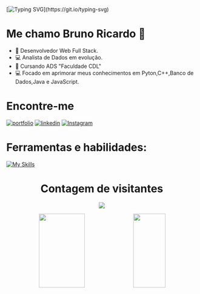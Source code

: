  
[![Typing SVG](https://readme-typing-svg.herokuapp.com/?color=00bfbf&size=35&center=true&vCenter=true&width=1000&lines=Hello+world+✨;)](https://git.io/typing-svg)



# Me chamo Bruno Ricardo 👋

- 🚀 Desenvolvedor Web Full Stack.
- 💻 Analista de Dados em evolução.
- 📙 Cursando ADS "Faculdade CDL"
- 💻 Focado em aprimorar meus conhecimentos em Pyton,C++,Banco de Dados,Java e JavaScript.



 # Encontre-me

[![portfolio](https://img.shields.io/badge/my_portfolio-333?style=for-the-badge&logo=ko-fi&logoColor=white)](https://ronnysenna.github.io/)
[![linkedin](https://img.shields.io/badge/linkedin-0A66C2?style=for-the-badge&logo=linkedin&logoColor=white)](https://www.linkedin.com/in/ronnysenna/)
[![Instagram](https://img.shields.io/badge/-Instagram-%23E4405F?style=for-the-badge&logo=instagram&logoColor=white)](https://www.instagram.com/ronnysenna/?hl=pt_BR)



# Ferramentas e habilidades:


<!-- [![My Skills](https://skillicons.dev/icons?i=react,java,mysql,nodejs,js,bootstrap,git,html,css,eclipse,vscode,py,cp)](https://skillicons.dev) -->

[![My Skills](https://skillicons.dev/icons?i=js,html,css,bootstrap,cs,git,github,java,mysql,py,react,sqlite,vscode)](https://skillicons.dev)


<div style="text-align: center;">

# Contagem de visitantes

  
<p><img align="center" src="https://profile-counter.glitch.me/%7Bronnysenna%7D/count.svg" /></p>

<img width="49%" height="195px" src="https://github-readme-stats.vercel.app/api?username=ronnysenna&theme=dark&show_icons=true&hide_border=true&count_private=true" /> 
<img width="41%" height="195px" src="https://github-readme-stats.vercel.app/api/top-langs/?username=ronnysenna&theme=dark&show_icons=true&hide_border=true&layout=compact" />
</div>

##
